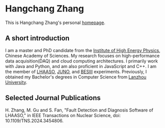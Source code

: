 # Hangchang Zhang
This is Hangchang Zhang's personal [homepage](https://rabchang.github.io/).

## A short introduction
I am a master and PhD candidate from the [Institute of High Energy Physics](http://ihep.cas.cn), Chinese Academy of Sciences. My research focuses on high-performance data acquisition(DAQ) and cloud computing architectures. I primarily work with Java and Python, and am also proficient in JavaScript and C++. I am the member of [LHAASO](http://english.ihep.cas.cn/lhaaso/index.html), [JUNO](http://juno.ihep.cas.cn/), and [BESIII](http://bes3.ihep.ac.cn/) experiments. Previously, I obtained my Bachelor's degrees in Computer Science from [Lanzhou University](https://xxxy.ihep.ac.cn). 

## Selected Journal Publications
H. Zhang, M. Gu and S. Fan, "Fault Detection and Diagnosis Software of LHAASO," in IEEE Transactions on Nuclear Science, doi: 10.1109/TNS.2024.3454806.
